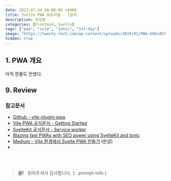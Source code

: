 ```yaml
---
date: 2023-07-24 00:00:00 +0900
title: Svelte PWA 튜토리얼 - 1일차
description: 작성중
categories: [Frontend, Svelte]
tags: ["pwa", "vite", "ionic", "1st-day"]
image: "https://twenty-tech.com/wp-content/uploads/2019/01/PWA-696x467.png"
hidden: true
---
```


## 1. PWA 개요

아직 한줄도 안썼다.


## 9. Review

### 참고문서

- [Github - vite-plugin-pwa](https://github.com/vite-pwa/vite-plugin-pwa)
- [Vite PWA 공식문서 - Getting Started](https://vite-pwa-org.netlify.app/guide/)
- [SvelteKit 공식문서 - Service worker](https://kit.svelte.dev/docs/service-workers)
- [Blazing fast PWAs with SEO power using SvelteKit and Ionic](https://ionic.io/blog/pwas-using-sveltekit-and-ionic)
- [Medium - Vite 환경에서 Svelte PWA 만들기](https://medium.com/svelte-seoul/vite-%ED%99%98%EA%B2%BD%EC%97%90%EC%84%9C-svelte-pwa-%EB%A7%8C%EB%93%A4%EA%B8%B0-126c789df483) (한글)
- 
&nbsp; <br />
&nbsp; <br />

> **끝!** &nbsp; 읽어주셔서 감사합니다.
{: .prompt-info }
